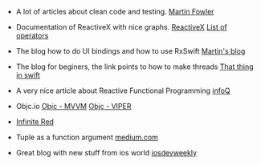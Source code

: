 
* A lot of articles about clean code and testing.
[Martin Fowler](http://www.martinfowler.com/tags/refactoring.html)

* Documentation of ReactiveX with nice graphs.
[ReactiveX](http://reactivex.io/documentation/operators/publish.html) 
[List of operators](http://reactivex.io/documentation/operators.html)

* The blog how to do UI bindings and how to use RxSwift
[Martin's blog](http://rx-marin.com/post/rxswift-rxcocoa-custom-bindings/)

* The blog for beginers, the link points to how to make threads
[That thing in swift](https://thatthinginswift.com/background-threads/)

* A very nice article about Reactive Functional Programming
[infoQ](https://www.infoq.com/news/2016/02/rxswift-reactive-swift)

* Objc.io
[Objc - MVVM](https://www.objc.io/issues/13-architecture/mvvm/)
[Objc - VIPER](https://www.objc.io/issues/13-architecture/viper/)

* [Infinite Red](https://shift.infinite.red/foreign-processes-and-phoenix-555179c24151#.qzuv8kfdc)

* Tuple as a function argument
[medium.com](https://medium.com/swift-programming/tuple-as-function-argument-619523b6e06b#.kq5xuezc7)

* Great blog with new stuff from ios world
[iosdevweekly](https://iosdevweekly.com/)

